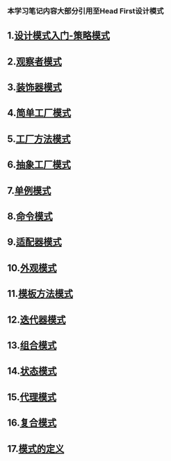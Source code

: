 ### 本学习笔记内容大部分引用至Head First设计模式

## 1.[设计模式入门-策略模式](1.设计模式入门-策略模式.md)

## 2.[观察者模式](2.观察者模式.md)

## 3.[装饰器模式](3.装饰器模式.md)

## 4.[简单工厂模式](4.简单工厂模式.md)

## 5.[工厂方法模式](5.工厂方法模式.md)

## 6.[抽象工厂模式](6.抽象工厂模式.md)

## 7.[单例模式](7.单例模式.md])

## 8.[命令模式](8.命令模式.md)

## 9.[适配器模式](9.适配器模式.md)

## 10.[外观模式](10.外观模式.md)

## 11.[模板方法模式](11.模板方法模式.md)

## 12.[迭代器模式](12.迭代器模式.md)

## 13.[组合模式](13.组合模式.md)

## 14.[状态模式](14.状态模式.md)

## 15.[代理模式](15.代理模式.md)

## 16.[复合模式](16.复合模式.md)

## 17.[模式的定义](17.模式的定义.md)